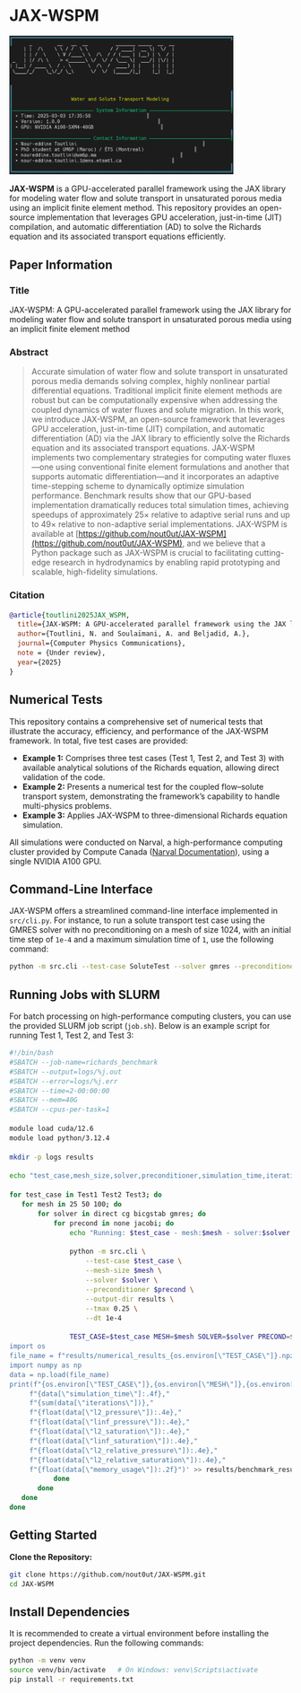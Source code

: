 # JAX-WSPM
<img src="config/JAX-WSPM-logo.png" alt="Library Logo" width="400" />

**JAX-WSPM** is a GPU-accelerated parallel framework using the JAX library for modeling water flow and solute transport in unsaturated porous media using an implicit finite element method. This repository provides an open-source implementation that leverages GPU acceleration, just-in-time (JIT) compilation, and automatic differentiation (AD) to solve the Richards equation and its associated transport equations efficiently.


## Paper Information

### Title
JAX-WSPM: A GPU-accelerated parallel framework using the JAX library for modeling water flow and solute transport in unsaturated porous media using an implicit finite element method

### Abstract
> Accurate simulation of water flow and solute transport in unsaturated porous media demands solving complex, highly nonlinear partial differential equations. Traditional implicit finite element methods are robust but can be computationally expensive when addressing the coupled dynamics of water fluxes and solute migration. In this work, we introduce JAX-WSPM, an open-source framework that leverages GPU acceleration, just-in-time (JIT) compilation, and automatic differentiation (AD) via the JAX library to efficiently solve the Richards equation and its associated transport equations. JAX-WSPM implements two complementary strategies for computing water fluxes—one using conventional finite element formulations and another that supports automatic differentiation—and it incorporates an adaptive time-stepping scheme to dynamically optimize simulation performance. Benchmark results show that our GPU-based implementation dramatically reduces total simulation times, achieving speedups of approximately 25× relative to adaptive serial runs and up to 49× relative to non-adaptive serial implementations. JAX-WSPM is available at [https://github.com/nout0ut/JAX-WSPM](https://github.com/nout0ut/JAX-WSPM), and we believe that a Python package such as JAX-WSPM is crucial to facilitating cutting-edge research in hydrodynamics by enabling rapid prototyping and scalable, high-fidelity simulations.

### Citation
```bibtex
@article{toutlini2025JAX_WSPM,
  title={JAX-WSPM: A GPU-accelerated parallel framework using the JAX library for modeling water flow and solute transport in unsaturated porous media using an implicit finite element method},
  author={Toutlini, N. and Soulaïmani, A. and Beljadid, A.},
  journal={Computer Physics Communications},
  note = {Under review},
  year={2025}
}
```
## Numerical Tests

This repository contains a comprehensive set of numerical tests that illustrate the accuracy, efficiency, and performance of the JAX-WSPM framework. In total, five test cases are provided:

- **Example 1:** Comprises three test cases (Test 1, Test 2, and Test 3) with available analytical solutions of the Richards equation, allowing direct validation of the code.
- **Example 2:** Presents a numerical test for the coupled flow–solute transport system, demonstrating the framework’s capability to handle multi-physics problems.
- **Example 3:** Applies JAX-WSPM to three-dimensional Richards equation simulation.

All simulations were conducted on Narval, a high-performance computing cluster provided by Compute Canada ([Narval Documentation](https://docs.alliancecan.ca/wiki/Narval)), using a single NVIDIA A100 GPU.

## Command-Line Interface

JAX-WSPM offers a streamlined command-line interface implemented in `src/cli.py`. For instance, to run a solute transport test case using the GMRES solver with no preconditioning on a mesh of size 1024, with an initial time step of `1e-4` and a maximum simulation time of `1`, use the following command:

```bash
python -m src.cli --test-case SoluteTest --solver gmres --preconditioner none --output-dir Soluteresults --mesh-size 1024 --dt 1e-4 --tmax 1
```

## Running Jobs with SLURM

For batch processing on high-performance computing clusters, you can use the provided SLURM job script (`job.sh`). Below is an example script for running Test 1, Test 2, and Test 3:

```bash
#!/bin/bash
#SBATCH --job-name=richards_benchmark
#SBATCH --output=logs/%j.out
#SBATCH --error=logs/%j.err
#SBATCH --time=2-00:00:00
#SBATCH --mem=40G
#SBATCH --cpus-per-task=1

module load cuda/12.6
module load python/3.12.4

mkdir -p logs results

echo "test_case,mesh_size,solver,preconditioner,simulation_time,iterations,l2_pressure,linf_pressure,l2_saturation,linf_saturation,l2_relative_pressure,l2_relative_saturation,memory_usage" > results/benchmark_results.csv

for test_case in Test1 Test2 Test3; do
   for mesh in 25 50 100; do
       for solver in direct cg bicgstab gmres; do
           for precond in none jacobi; do
               echo "Running: $test_case - mesh:$mesh - solver:$solver - precond:$precond"
               
               python -m src.cli \
                   --test-case $test_case \
                   --mesh-size $mesh \
                   --solver $solver \
                   --preconditioner $precond \
                   --output-dir results \
                   --tmax 0.25 \
                   --dt 1e-4
               
               TEST_CASE=$test_case MESH=$mesh SOLVER=$solver PRECOND=$precond python -c '
import os
file_name = f"results/numerical_results_{os.environ[\"TEST_CASE\"]}.npz"
import numpy as np
data = np.load(file_name)
print(f"{os.environ[\"TEST_CASE\"]},{os.environ[\"MESH\"]},{os.environ[\"SOLVER\"]},{os.environ[\"PRECOND\"]},"
     f"{data[\"simulation_time\"]:.4f},"
     f"{sum(data[\"iterations\"])},"
     f"{float(data[\"l2_pressure\"]):.4e},"
     f"{float(data[\"linf_pressure\"]):.4e},"
     f"{float(data[\"l2_saturation\"]):.4e},"
     f"{float(data[\"linf_saturation\"]):.4e},"
     f"{float(data[\"l2_relative_pressure\"]):.4e},"
     f"{float(data[\"l2_relative_saturation\"]):.4e},"
     f"{float(data[\"memory_usage\"]):.2f}")' >> results/benchmark_results_cpu_200.csv
           done
       done
   done
done
```
## Getting Started

**Clone the Repository:**
   ```bash
   git clone https://github.com/nout0ut/JAX-WSPM.git
   cd JAX-WSPM
   ```
## Install Dependencies

It is recommended to create a virtual environment before installing the project dependencies. Run the following commands:

```bash
python -m venv venv
source venv/bin/activate   # On Windows: venv\Scripts\activate
pip install -r requirements.txt             
```        

